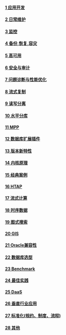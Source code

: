 #### [1 应用开发](1.md)

#### [2 日常维护](2.md)

#### [3 监控](3.md)

#### [4 备份,恢复,容灾](4.md)

#### [5 高可用](5.md)

#### [6 安全与审计](6.md)

#### [7 问题诊断与性能优化](7.md)

#### [8 流式复制](8.md)

#### [9 读写分离](9.md)

#### [10 水平分库](10.md)

#### [11 MPP](11.md)

#### [12 数据库扩展插件](12.md)

#### [13 版本新特性](13.md)

#### [14 内核原理](14.md)

#### [15 经典案例](15.md)
  
#### [16 HTAP](16.md)
  
#### [17 流式计算](17.md)
 
#### [18 时序数据](18.md)
  
#### [19 图式搜索](19.md)

#### [20 GIS](20.md)
  
#### [21 Oracle兼容性](21.md)
  
#### [22 数据库选型](22.md)
  
#### [23 Benchmark](23.md)
  
#### [24 最佳实践](24.md)
  
#### [25 DaaS](25.md)
  
#### [26 垂直行业应用](26.md)
   
#### [27 标准化(规约、制度、流程)](27.md)
  
#### [28 其他](28.md)
